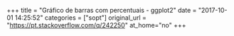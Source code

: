 +++
title = "Gráfico de barras com percentuais - ggplot2"
date = "2017-10-01 14:25:52"
categories = ["sopt"]
original_url = "https://pt.stackoverflow.com/q/242250"
at_home="no"
+++

